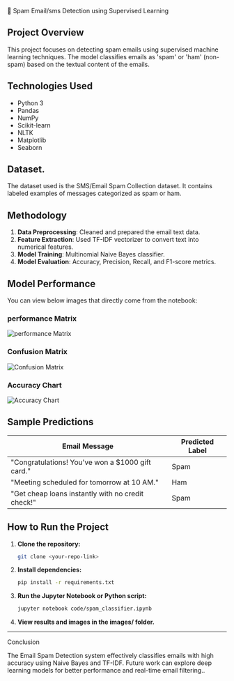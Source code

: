 📩 Spam Email/sms Detection using Supervised Learning

## Project Overview

This project focuses on detecting spam emails using supervised machine learning techniques. The model classifies emails as 'spam' or 'ham' (non-spam) based on the textual content of the emails.

## Technologies Used

- Python 3
- Pandas
- NumPy
- Scikit-learn
- NLTK
- Matplotlib
- Seaborn

## Dataset.

The dataset used is the SMS/Email Spam Collection dataset. It contains labeled examples of messages categorized as spam or ham.

## Methodology

1. **Data Preprocessing**: Cleaned and prepared the email text data.
2. **Feature Extraction**: Used TF-IDF vectorizer to convert text into numerical features.
3. **Model Training**: Multinomial Naive Bayes classifier.
4. **Model Evaluation**: Accuracy, Precision, Recall, and F1-score metrics.

## Model Performance

You can view below images that directly come from the notebook:

### performance Matrix

![performance Matrix](<img width="957" height="660" alt="Screenshot 2025-10-26 140449" src="https://github.com/user-attachments/assets/f65c3fb4-595e-4303-bef5-e39b3003e412" />
)

### Confusion Matrix

![Confusion Matrix](<img width="788" height="630" alt="Screenshot 2025-10-26 134702" src="https://github.com/user-attachments/assets/57ecf42b-7485-44b2-97c2-37b0a5b3d44a" />
)

### Accuracy Chart

![Accuracy Chart](<img width="614" height="301" alt="Screenshot 2025-10-26 151238" src="https://github.com/user-attachments/assets/38fd69c0-b6c2-4f21-8ee7-50537291825c" />
)

## Sample Predictions

| Email Message                                      | Predicted Label |
|----------------------------------------------------|-----------------|
| "Congratulations! You've won a $1000 gift card."  | Spam            |
| "Meeting scheduled for tomorrow at 10 AM."        | Ham             |
| "Get cheap loans instantly with no credit check!" | Spam            |

## How to Run the Project

1. **Clone the repository:**
   ```bash
   git clone <your-repo-link>
2. **Install dependencies:**
    ```bash
   pip install -r requirements.txt
3. **Run the Jupyter Notebook or Python script:**
    ```bash
    jupyter notebook code/spam_classifier.ipynb
4. **View results and images in the images/ folder.**
--------------
Conclusion

The Email Spam Detection system effectively classifies emails with high accuracy using Naive Bayes and TF-IDF. Future work can explore deep learning models for better performance and real-time email filtering..



